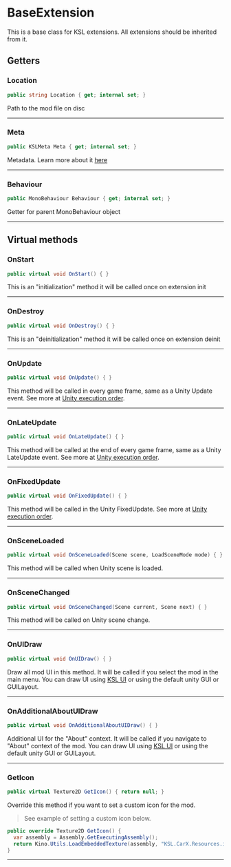 ﻿# BaseExtension

This is a base class for KSL extensions. All extensions should be inherited from it.

## Getters

### Location

```c#
public string Location { get; internal set; }
```

Path to the mod file on disc

---

### Meta

```c#
public KSLMeta Meta { get; internal set; }
```

Metadata. Learn more about it [here](ksl_meta.md)

---

### Behaviour

```c#
public MonoBehaviour Behaviour { get; internal set; }
```

Getter for parent MonoBehaviour object

---

## Virtual methods

### OnStart

```c#
public virtual void OnStart() { }
```

This is an "initialization" method it will be called once on extension init

---

### OnDestroy

```c#
public virtual void OnDestroy() { }
```

This is an "deinitialization" method it will be called once on extension deinit

---

### OnUpdate

```c#
public virtual void OnUpdate() { }
```

This method will be called in every game frame, same as a Unity Update event. See more at [Unity execution order](https://docs.unity3d.com/Manual/ExecutionOrder.html).

---

### OnLateUpdate

```c#
public virtual void OnLateUpdate() { }
```

This method will be called at the end of every game frame, same as a Unity LateUpdate event. See more at [Unity execution order](https://docs.unity3d.com/Manual/ExecutionOrder.html).

---

### OnFixedUpdate

```c#
public virtual void OnFixedUpdate() { }
```

This method will be called in the Unity FixedUpdate. See more at [Unity execution order](https://docs.unity3d.com/Manual/ExecutionOrder.html).

---

### OnSceneLoaded

```c#
public virtual void OnSceneLoaded(Scene scene, LoadSceneMode mode) { }
```

This method will be called when Unity scene is loaded.

---

### OnSceneChanged

```c#
public virtual void OnSceneChanged(Scene current, Scene next) { }
```

This method will be called on Unity scene change.

---

### OnUIDraw

```c#
public virtual void OnUIDraw() { }
```

Draw all mod UI in this method. It will be called if you select the mod in the main menu.
You can draw UI using [KSL UI](ui.md) or using the default unity GUI or GUILayout.

---

### OnAdditionalAboutUIDraw

```c#
public virtual void OnAdditionalAboutUIDraw() { }
```

Additional UI for the "About" context. It will be called if you navigate to "About" context of the mod.
You can draw UI using [KSL UI](ui.md) or using the default unity GUI or GUILayout.

---

### GetIcon

```c#
public virtual Texture2D GetIcon() { return null; }
```

Override this method if you want to set a custom icon for the mod.

> See example of setting a custom icon below.

```c#
public override Texture2D GetIcon() {
  var assembly = Assembly.GetExecutingAssembly();
  return Kino.Utils.LoadEmbeddedTexture(assembly, "KSL.CarX.Resources.icon.png");
}
```

---
